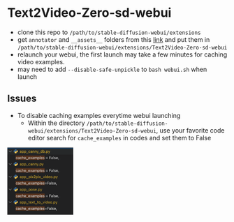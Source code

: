 # Text2Video-Zero-sd-webui

- clone this repo to `/path/to/stable-diffusion-webui/extensions`
- get `annotator` and `__assets__` folders from this [link](https://huggingface.co/spaces/PAIR/Text2Video-Zero/tree/main) and put them in `/path/to/stable-diffusion-webui/extensions/Text2Video-Zero-sd-webui`
- relaunch your webui, the first launch may take a few minutes for caching video examples.
- may need to add `--disable-safe-unpickle` to `bash webui.sh` when launch

## Issues
- To disable caching examples everytime webui launching
  - Within the directory `/path/to/stable-diffusion-webui/extensions/Text2Video-Zero-sd-webui`, use your favorite code editor search for `cache_examples` in codes and set them to False
  
 <img src="images/cache-example.png" alt="cache-example" width="30%">
